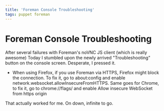 ```yaml
---
title: 'Foreman Console Troubleshooting'
tags: puppet foreman
---
```


# Foreman Console Troubleshooting

After several failures with Foreman's noVNC JS client (which is really awesome) Today I stumbled upon the newly arrived "Troubleshooting" button on the console screen. Desperate, I pressed it.

  * When using Firefox, if you use Foreman via HTTPS, Firefox might block the
    connection. To fix it, go to about:config and enable
    network.websocket.allowInsecureFromHTTPS. Same goes for Chrome, to fix it,
    go to chrome://flags/ and enable Allow insecure WebSocket from https origin

That actually worked for me. On down, infinite to go.
